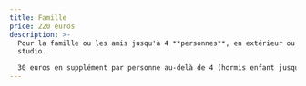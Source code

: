 ```yaml
---
title: Famille
price: 220 euros
description: >-
  Pour la famille ou les amis jusqu'à 4 **personnes**, en extérieur ou en
  studio.

  30 euros en supplément par personne au-delà de 4 (hormis enfant jusqu'à 2 ans)
---
```

